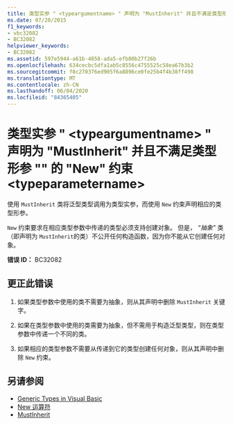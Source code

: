 ```yaml
---
title: 类型实参 " <typeargumentname> " 声明为 "MustInherit" 并且不满足类型形参 "" 的 "New" 约束 <typeparametername>
ms.date: 07/20/2015
f1_keywords:
- vbc32082
- BC32082
helpviewer_keywords:
- BC32082
ms.assetid: 597e5944-a61b-4858-ada5-efb80b27f26b
ms.openlocfilehash: 634cecbc5dfa1ab5c8556c4755525c58ea67b3b2
ms.sourcegitcommit: f8c270376ed905f6a8896ce0fe25b4f4b38ff498
ms.translationtype: MT
ms.contentlocale: zh-CN
ms.lasthandoff: 06/04/2020
ms.locfileid: "84365405"
---
```

# <a name="type-argument-typeargumentname-is-declared-mustinherit-and-does-not-satisfy-the-new-constraint-for-type-parameter-typeparametername"></a>类型实参 " \<typeargumentname> " 声明为 "MustInherit" 并且不满足类型形参 "" 的 "New" 约束 \<typeparametername>
使用 `MustInherit` 类将泛型类型调用为类型实参，而使用 `New` 约束声明相应的类型形参。  
  
 `New` 约束要求在相应类型参数中传递的类型必须支持创建对象。 但是， *“抽象”* 类（即声明为 `MustInherit`的类）不公开任何构造函数，因为你不能从它创建任何对象。  
  
 **错误 ID：** BC32082  
  
## <a name="to-correct-this-error"></a>更正此错误  
  
1. 如果类型参数中使用的类不需要为抽象，则从其声明中删除 `MustInherit` 关键字。  
  
2. 如果在类型参数中使用的类需要为抽象，但不需用于构造泛型类型，则在类型参数中传递一个不同的类。  
  
3. 如果相应的类型参数不需要从传递到它的类型创建任何对象，则从其声明中删除 `New` 约束。  
  
## <a name="see-also"></a>另请参阅

- [Generic Types in Visual Basic](../programming-guide/language-features/data-types/generic-types.md)
- [New 运算符](../language-reference/operators/new-operator.md)
- [MustInherit](../language-reference/modifiers/mustinherit.md)

